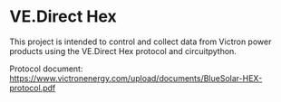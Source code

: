# VE.Direct Hex

This project is intended to control and collect data from Victron power products using the VE.Direct Hex protocol and circuitpython.

 Protocol document:
 https://www.victronenergy.com/upload/documents/BlueSolar-HEX-protocol.pdf